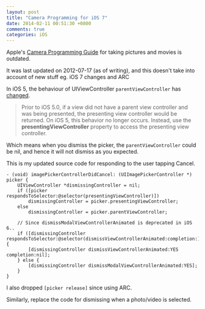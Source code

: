 ```yaml
---
layout: post
title: "Camera Programming for iOS 7"
date: 2014-02-11 00:51:30 +0800
comments: true
categories: iOS
---
```


Apple's [Camera Programming Guide](https://developer.apple.com/library/ios/documentation/AudioVideo/Conceptual/CameraAndPhotoLib_TopicsForIOS/Articles/TakingPicturesAndMovies.html#//apple_ref/doc/uid/TP40010406-SW8) for taking pictures and movies is outdated.

It was last updated on 2012-07-17 (as of writing), and this doesn't take into account of new stuff eg. iOS 7 changes and ARC

<!-- more -->

In iOS 5, the behaviour of UIViewController `parentViewController` has [changed](http://stackoverflow.com/a/8349487/242682).

> Prior to iOS 5.0, if a view did not have a parent view controller and was being presented, the presenting view controller would be returned. On iOS 5, this behavior no longer occurs. Instead, use the **presentingViewController** property to access the presenting view controller.

Which means when you dismiss the picker, the `parentViewController` could be nil, and hence it will not dismiss as you expected.

This is my updated source code for responding to the user tapping Cancel.

```objc
- (void) imagePickerControllerDidCancel: (UIImagePickerController *) picker {
    UIViewController *dismissingController = nil;
    if ([picker respondsToSelector:@selector(presentingViewController)])
        dismissingController = picker.presentingViewController;
    else
        dismissingController = picker.parentViewController;

    // Since dismissModalViewControllerAnimated is deprecated in iOS 6..
    if ([dismissingController respondsToSelector:@selector(dismissViewControllerAnimated:completion:)]){
        [dismissingController dismissViewControllerAnimated:YES completion:nil];
    } else {
        [dismissingController dismissModalViewControllerAnimated:YES];
    }
}
```

I also dropped `[picker release]` since using ARC.

Similarly, replace the code for dismissing when a photo/video is selected.

